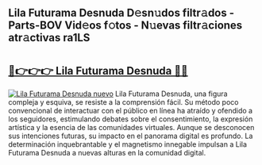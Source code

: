 ## Lila Futurama Desnuda D𝚎sn𝚞dos filtr𝚊dos - Parts-BOV Vid𝚎os f𝚘tos - N𝚞evas filtr𝚊ciones atr𝚊ctivas ra1LS

# <h2><a href="http://mb7dx4h.tromn.icu/?c=Lila+Futurama+Desnuda">🔗👉👉👉 Lila Futurama Desnuda 🔗🔗</a></h2>

[![Lila Futurama Desnuda nuevo](https://i.imgur.com/pEAQMta.gif)](http://mb7dx4h.tromn.icu/?c=Lila+Futurama+Desnuda)
Lila Futurama Desnuda, una figura compleja y esquiva, se resiste a la comprensión fácil. Su método poco convencional de interactuar con el público en línea ha atraído y ofendido a los seguidores, estimulando debates sobre el consentimiento, la expresión artística y la esencia de las comunidades virtuales. Aunque se desconocen sus intenciones futuras, su impacto en el panorama digital es profundo. La determinación inquebrantable y el magnetismo innegable impulsan a Lila Futurama Desnuda a nuevas alturas en la comunidad digital.
